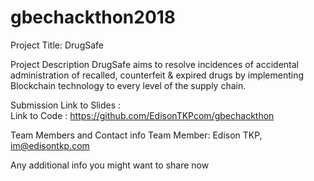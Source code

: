 # gbechackthon2018

Project Title: DrugSafe

Project Description
DrugSafe aims to resolve incidences of accidental administration of recalled, counterfeit & expired drugs by implementing Blockchain technology to every level of the supply chain.

Submission
Link to Slides :  
Link to Code : https://github.com/EdisonTKPcom/gbechackthon

Team Members and Contact info
Team Member: 
Edison TKP, im@edisontkp.com


Any additional info you might want to share now
